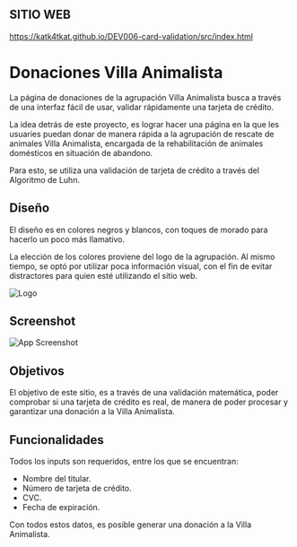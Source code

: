 
## SITIO WEB
https://katk4tkat.github.io/DEV006-card-validation/src/index.html
# Donaciones Villa Animalista


La página de donaciones de la agrupación Villa Animalista busca a través de una interfaz fácil de usar, validar rápidamente una tarjeta de crédito. 

La idea detrás de este proyecto, es lograr hacer una página en la que les usuaries puedan donar de manera rápida a la agrupación de rescate de animales Villa Animalista, encargada de la rehabilitación de animales domésticos en situación de abandono. 

Para esto, se utiliza una validación de tarjeta de crédito a través del Algoritmo de Luhn.
## Diseño

El diseño es en colores negros y blancos, con toques de morado para hacerlo un poco más llamativo. 

La elección de los colores proviene del logo de la agrupación. Al mismo tiempo, se optó por utilizar poca información visual, con el fin de evitar distractores para quien esté utilizando el sitio web.


![Logo](https://i.ibb.co/8289hF3/BLANCOCHICO.png)


## Screenshot

![App Screenshot](https://i.ibb.co/qFk3f2p/Captura.png)


## Objetivos  

El objetivo de este sitio, es a través de una validación matemática, poder comprobar si una tarjeta de crédito es real, de manera de poder procesar y garantizar una donación a la Villa Animalista.
## Funcionalidades

Todos los inputs son requeridos, entre los que se encuentran:

- Nombre del titular. 
- Número de tarjeta de crédito. 
- CVC.
- Fecha de expiración. 

Con todos estos datos, es posible generar una donación a la Villa Animalista. 
